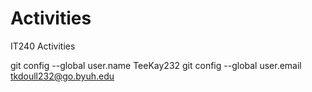 # Activities
IT240 Activities

git config --global user.name TeeKay232
git config --global user.email tkdoull232@go.byuh.edu
